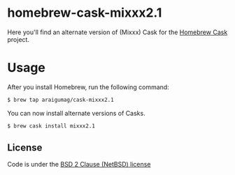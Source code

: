 # homebrew-cask-mixxx2.1

Here you'll find an alternate version of (Mixxx) Cask for the [Homebrew Cask](https://github.com/Homebrew/homebrew-cask)
project.

# Usage

After you install Homebrew, run the following command:

```sh
$ brew tap araigumag/cask-mixxx2.1
```

You can now install alternate versions of Casks.

```sh
$ brew cask install mixxx2.1
```

<!--
## Acceptable Casks

`homebrew/cask-versions` is not intended to be used for all and any old versions you personally require. Casks submitted here should be expected to be used by a reasonable number of people and supported by contributors long-term.

You may wish to consider hosting your own [tap](https://github.com/Homebrew/brew/blob/master/docs/How-to-Create-and-Maintain-a-Tap.md) for casks you wish to personally support that do not meet the above standards.

For this repo, rules are (following our [nomenclature](https://github.com/Homebrew/homebrew-cask/blob/master/doc/development/adding_a_cask.md#finding-a-home-for-your-cask)):

+ Include the latest minor version of legacy versions of commercial and freemium software.
+ Legacy versions of commercial and freemium software are restricted to a maximum of five casks.
+ Include beta, development, unstable, nightly, early access program, ….
+ Refuse legacy versions of gratis or open-source software, unless there is a clear demonstrable need for them.
+ Legacy versions of gratis or open-source software that were accepted should be removed after one year.
+ Include casks that do not fit the rules, but need to exist somewhere since they are required by other casks.
-->

## License
Code is under the [BSD 2 Clause (NetBSD) license](https://github.com/Homebrew/homebrew-cask-versions/blob/master/LICENSE)
